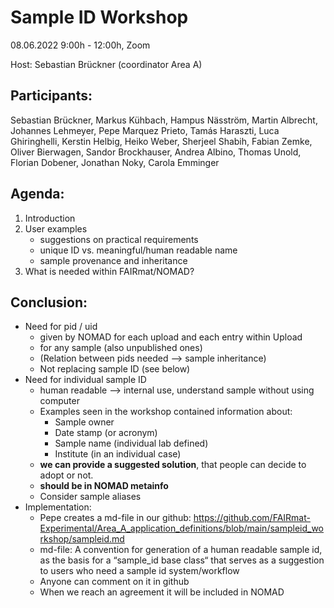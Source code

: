 # Sample ID Workshop 

08.06.2022 9:00h - 12:00h, Zoom

Host: Sebastian Brückner (coordinator Area A)

## Participants:

Sebastian Brückner, Markus Kühbach, Hampus Näsström, Martin Albrecht, Johannes Lehmeyer, Pepe Marquez Prieto, Tamás Haraszti, Luca Ghiringhelli, Kerstin Helbig, Heiko Weber, Sherjeel Shabih, Fabian Zemke, Oliver Bierwagen, Sandor Brockhauser, Andrea Albino, Thomas Unold, Florian Dobener, Jonathan Noky, Carola Emminger

## Agenda:
1. Introduction 
2. User examples
    - suggestions on practical requirements
    - unique ID vs. meaningful/human readable name 
    - sample provenance and inheritance
3. What is needed within FAIRmat/NOMAD?

## Conclusion:

-	Need for pid / uid
    -	given by NOMAD for each upload and each entry within Upload
    -	for any sample (also unpublished ones)
    -	(Relation between pids needed --> sample inheritance)
    -	Not replacing sample ID (see below)
-	Need for individual sample ID 
    -	human readable --> internal use, understand sample without using computer
    -	Examples seen in the workshop contained information about:
        -	Sample owner
        -	Date stamp (or acronym)
        -	Sample name (individual lab defined)
        -	Institute (in an individual case)
    -	**we can provide a suggested solution**, that people can decide to adopt or not.
    -	**should be in NOMAD metainfo**
    -	Consider sample aliases
-	Implementation:
    -	Pepe creates a md-file in our github:  https://github.com/FAIRmat-Experimental/Area_A_application_definitions/blob/main/sampleid_workshop/sampleid.md
    -	md-file: A convention for generation of a human readable sample id, as the basis for a “sample_id base class“ that serves as a suggestion to users who need a sample id system/workflow
    -	Anyone can comment on it in github
    -	When we reach an agreement it will be included in NOMAD 





